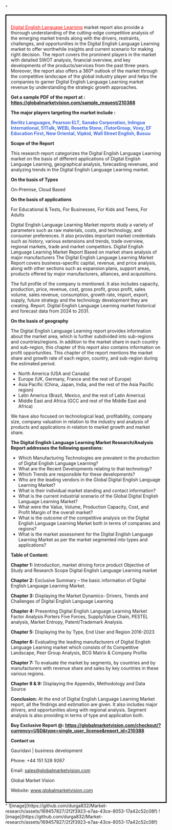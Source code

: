 "<div style='border: 3px solid black; padding: 1em;'>

<a style='color: #ff0000;' href='https://globalmarketvision.com/reports/global-digital-english-language-learning-market/210388'>Digital English Language Learning</a> market report also provide a thorough understanding of the cutting-edge competitive analysis of the emerging market trends along with the drivers, restraints, challenges, and opportunities in the Digital English Language Learning market to offer worthwhile insights and current scenario for making right decision. The report covers the prominent players in the market with detailed SWOT analysis, financial overview, and key developments of the products/services from the past three years. Moreover, the report also offers a 360º outlook of the market through the competitive landscape of the global industry player and helps the companies to garner Digital English Language Learning market revenue by understanding the strategic growth approaches.

<strong>Get a sample PDF of the report at </strong><strong>:</strong><strong> <a style='color: #ff0000;' href='https://globalmarketvision.com/sample_request/210388?utm_source=linkedinPulse&utm_medium=Durga&utm_campaign=Durga'><strong>https://globalmarketvision.com/sample_request/210388</strong></a></strong>

<strong>The major players targeting the market include :</strong>

<strong style='color: #4169e1;'>Berlitz Languages, Pearson ELT, Sanako Corporation, Inlingua International, 51Talk, WEBi, Rosetta Stone, iTutorGroup, Voxy, EF Education First, New Oriental, Vipkid, Wall Street English, Busuu</strong>

<strong>Scope of the Report</strong>

This research report categorizes the Digital English Language Learning market on the basis of different applications of Digital English Language Learning, geographical analysis, forecasting revenues, and analyzing trends in the Digital English Language Learning market.

<strong>On the basis of Types</strong>

On-Premise, Cloud Based

<strong>On the basis of applications</strong>

For Educational & Tests, For Businesses, For Kids and Teens, For Adults

Digital English Language Learning Market reports study a variety of parameters such as raw materials, costs, and technology, and consumer preferences. It also provides important market credentials such as history, various extensions and trends, trade overview, regional markets, trade and market competitors. Digital English Language Learning Market Report Based on market share analysis of major manufacturers The Digital English Language Learning Market Report covers business-specific capital, revenue, and price analysis, along with other sections such as expansion plans, support areas, products offered by major manufacturers, alliances, and acquisitions.

The full profile of the company is mentioned. It also includes capacity, production, price, revenue, cost, gross profit, gross profit, sales volume, sales revenue, consumption, growth rate, import, export, supply, future strategy and the technology development they are creating. Report. Digital English Language Learning market historical and forecast data from 2024 to 2031.

<strong>On the basis of geography</strong>

The Digital English Language Learning report provides information about the market area, which is further subdivided into sub-regions and countries/regions. In addition to the market share in each country and sub-region, this chapter of this report also contains information on profit opportunities. This chapter of the report mentions the market share and growth rate of each region, country, and sub-region during the estimated period.
<ul>
  <li>North America (USA and Canada)</li>
  <li>Europe (UK, Germany, France and the rest of Europe)</li>
  <li>Asia Pacific (China, Japan, India, and the rest of the Asia Pacific region)</li>
  <li>Latin America (Brazil, Mexico, and the rest of Latin America)</li>
  <li>Middle East and Africa (GCC and rest of the Middle East and Africa)</li>
</ul>
We have also focused on technological lead, profitability, company size, company valuation in relation to the industry and analysis of products and applications in relation to market growth and market share.

<strong>The Digital English Language Learning Market Research/Analysis Report addresses the following questions:</strong>
<ul>
  <li>Which Manufacturing Technologies are prevalent in the production of Digital English Language Learning?</li>
  <li>What are the Recent Developments relating to that technology?</li>
  <li>Which Trends are responsible for these developments?</li>
  <li>Who are the leading vendors in the Global Digital English Language Learning Market?</li>
  <li>What is their individual market standing and contact information?</li>
  <li>What is the current industrial scenario of the Global Digital English Language Learning Market?</li>
  <li>What were the Value, Volume, Production Capacity, Cost, and Profit Margin of the overall market?</li>
  <li>What is the outcome of the competitive analysis on the Digital English Language Learning Market both in terms of companies and regions?</li>
  <li>What is the market assessment for the Digital English Language Learning Market as per the market segmented into types and applications?</li>
</ul>
<strong>Table of Content:</strong>

<strong>Chapter 1:</strong> Introduction, market driving force product Objective of Study and Research Scope Digital English Language Learning market

<strong>Chapter 2:</strong> Exclusive Summary – the basic information of Digital English Language Learning Market.

<strong>Chapter 3:</strong> Displaying the Market Dynamics- Drivers, Trends and Challenges of Digital English Language Learning

<strong>Chapter 4:</strong> Presenting Digital English Language Learning Market Factor Analysis Porters Five Forces, Supply/Value Chain, PESTEL analysis, Market Entropy, Patent/Trademark Analysis.

<strong>Chapter 5:</strong> Displaying the by Type, End User and Region 2016-2023

<strong>Chapter 6:</strong> Evaluating the leading manufacturers of Digital English Language Learning market which consists of its Competitive Landscape, Peer Group Analysis, BCG Matrix &amp; Company Profile

<strong>Chapter 7: </strong>To evaluate the market by segments, by countries and by manufacturers with revenue share and sales by key countries in these various regions.

<strong>Chapter 8 &amp; 9:</strong> Displaying the Appendix, Methodology and Data Source

<strong>Conclusion:</strong> At the end of Digital English Language Learning Market report, all the findings and estimation are given. It also includes major drivers, and opportunities along with regional analysis. Segment analysis is also providing in terms of type and application both.

<strong>Buy Exclusive Report @: <strong><a style='color: #ff0000;' href='https://globalmarketvision.com/checkout/?currency=USD&type=single_user_license&report_id=210388?utm_source=linkedinPulse&utm_medium=Durga&utm_campaign=Durga'>https://globalmarketvision.com/checkout/?currency=USD&type=single_user_license&report_id=210388</a></strong></strong>

<strong>Contact us</strong>

Gauridavi | business development

Phone: +44 151 528 9267

Email: <a href='mailto:sales@globalmarketvision.com'>sales@globalmarketvision.com</a>

Global Market Vision

Website: <a href='http://www.globalmarketvision.com/'>www.globalmarketvision.com</a>

</div>"
![image](https://github.com/durga832/Market-research/assets/169457827/2f2f3923-e7aa-43ce-8053-17a42c52c08f)
![image](https://github.com/durga832/Market-research/assets/169457827/2f2f3923-e7aa-43ce-8053-17a42c52c08f)
